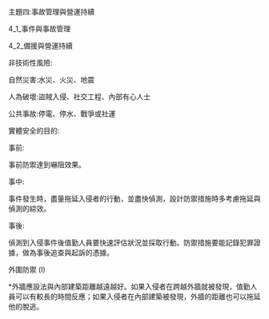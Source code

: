 主題四:事故管理與營運持續

4_1_事件與事故管理

4_2_備援與營運持續

非技術性風險:     

自然災害:水災、火災、地震

人為破壞:盜賊入侵、社交工程、內部有心人士

公共事故:停電、停水、戰爭或社運

實體安全的目的:

事前:

事前防禦達到嚇阻效果。

事中:

事件發生時，盡量拖延入侵者的行動，並盡快偵測，設計防禦措施時多考慮拖延與偵測的綜效。

事後:

偵測到入侵事件後值勤人員要快速評估狀況並採取行動。防禦措施要能記錄犯罪證據，做為事後追查與起訴的憑據。


外圍防禦 (I)

*外牆應設法與內部建築距離越遠越好。如果入侵者在跨越外牆就被發現，值勤人員可以有較長的時間反應；如果入侵者在內部建築被發現，外牆的距離也可以拖延他的脫逃。




